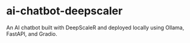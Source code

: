 # ai-chatbot-deepscaler
An AI chatbot built with DeepScaleR and deployed locally using Ollama, FastAPI, and Gradio.
